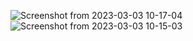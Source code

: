 ![Screenshot from 2023-03-03 10-17-04](https://user-images.githubusercontent.com/123721670/222636737-478790f7-aadb-4f4d-b199-6f7f9e237cab.png)
![Screenshot from 2023-03-03 10-15-03](https://user-images.githubusercontent.com/123721670/222636763-0d278e8f-e39d-4b00-98a5-112c7c92071c.png)
